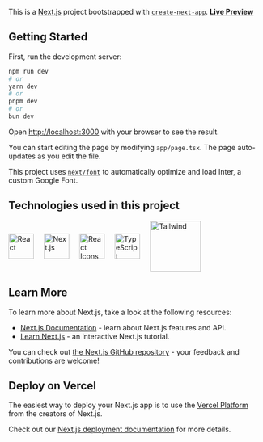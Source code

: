This is a [Next.js](https://nextjs.org/) project bootstrapped with [`create-next-app`](https://github.com/vercel/next.js/tree/canary/packages/create-next-app).
<a href="https://sass-website-figma-to-next-js.vercel.app/"><b>Live Preview</b></a>
## Getting Started

First, run the development server:

```bash
npm run dev
# or
yarn dev
# or
pnpm dev
# or
bun dev
```

Open [http://localhost:3000](http://localhost:3000) with your browser to see the result.

You can start editing the page by modifying `app/page.tsx`. The page auto-updates as you edit the file.

This project uses [`next/font`](https://nextjs.org/docs/basic-features/font-optimization) to automatically optimize and load Inter, a custom Google Font.
## Technologies used in this project 

<div style="display: flex; flex-wrap: wrap; gap: 20px; align-items: center;">

  <img src="https://cdn.iconscout.com/icon/free/png-512/free-react-1-282599.png?f=webp&w=256" alt="React" width="50" height="50"/>

  <img src="https://asset.brandfetch.io/id2alue-rx/iduLChSb1a.jpeg?updated=1714556222178" alt="Next.js" width="50" height="50"/>

  <img src="https://raw.githubusercontent.com/react-icons/react-icons/master/react-icons.svg" alt="React Icons" width="50" height="50"/>

  <img src="https://upload.wikimedia.org/wikipedia/commons/4/4c/Typescript_logo_2020.svg" alt="TypeScript" width="50" height="50"/>
 <img src="https://tailwindcss.com/_next/static/media/tailwindcss-logotype-white.944c5d0ef628083bb316f9b3d643385c86bcdb3d.svg" alt="Tailwind" width="100" height="100"/>

</div>


## Learn More

To learn more about Next.js, take a look at the following resources:

- [Next.js Documentation](https://nextjs.org/docs) - learn about Next.js features and API.
- [Learn Next.js](https://nextjs.org/learn) - an interactive Next.js tutorial.

You can check out [the Next.js GitHub repository](https://github.com/vercel/next.js/) - your feedback and contributions are welcome!

## Deploy on Vercel

The easiest way to deploy your Next.js app is to use the [Vercel Platform](https://vercel.com/new?utm_medium=default-template&filter=next.js&utm_source=create-next-app&utm_campaign=create-next-app-readme) from the creators of Next.js.

Check out our [Next.js deployment documentation](https://nextjs.org/docs/deployment) for more details.
